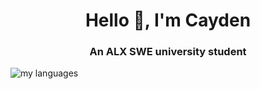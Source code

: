 <h1 align="center">Hello 👋, I'm Cayden</h1>
<h3 align="center">An ALX SWE university student</h3>

<img alt="my languages" src="https://github-readme-stats.vercel.app/api/top-langs/?username=CTHartze&langs_count=9&layout=compact"/>
